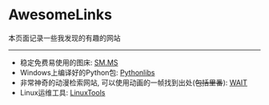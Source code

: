 # AwesomeLinks

本页面记录一些我发现的有趣的网站

---

* 稳定免费易使用的图床: [SM.MS](https://sm.ms/)
* Windows上编译好的Python包: [Pythonlibs](http://www.lfd.uci.edu/~gohlke/pythonlibs/)
* 非常神奇的动漫检索网站, 可以使用动画的一帧找到出处(~~包括里番~~): [WAIT](https://trace.moe/)
* Linux运维工具: [LinuxTools](https://linuxtools-rst.readthedocs.io/zh_CN/latest/index.html)
